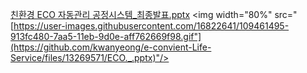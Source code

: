 [친환경 ECO 자동관리 공정시스템_최종발표.pptx](https://github.com/kwanyeong/e-convient-Life-Service/files/13269571/ECO._.pptx)
<img width="80%" src="[https://user-images.githubusercontent.com/16822641/109461495-913fc480-7aa5-11eb-9d0e-aff762669f98.gif"](https://github.com/kwanyeong/e-convient-Life-Service/files/13269571/ECO._.pptx)"/>
